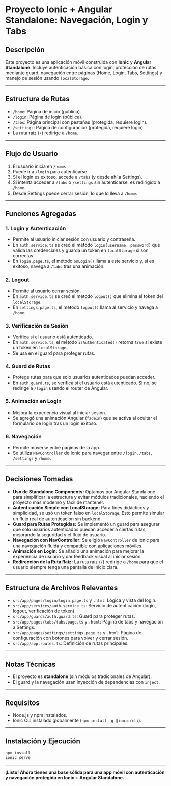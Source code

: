 # Proyecto Ionic + Angular Standalone: Navegación, Login y Tabs

## Descripción

Este proyecto es una aplicación móvil construida con **Ionic** y **Angular Standalone**. Incluye autenticación básica con login, protección de rutas mediante guard, navegación entre páginas (Home, Login, Tabs, Settings) y manejo de sesión usando `localStorage`.

---

## Estructura de Rutas

- `/home`: Página de inicio (pública).
- `/login`: Página de login (pública).
- `/tabs`: Página principal con pestañas (protegida, requiere login).
- `/settings`: Página de configuración (protegida, requiere login).
- La ruta raíz (`/`) redirige a `/home`.

---

## Flujo de Usuario

1. El usuario inicia en `/home`.
2. Puede ir a `/login` para autenticarse.
3. Si el login es exitoso, accede a `/tabs` (y desde ahí a Settings).
4. Si intenta acceder a `/tabs` o `/settings` sin autenticarse, es redirigido a `/home`.
5. Desde Settings puede cerrar sesión, lo que lo lleva a `/home`.

---

## Funciones Agregadas

### 1. **Login y Autenticación**
- Permite al usuario iniciar sesión con usuario y contraseña.
- En `auth.service.ts` se creó el método `login(username, password)` que valida las credenciales y guarda un token en `localStorage` si son correctas.
- En `login.page.ts`, el método `onLogin()` llama a este servicio y, si es exitoso, navega a `/tabs` tras una animación.

### 2. **Logout**
- Permite al usuario cerrar sesión.
- En `auth.service.ts` se creó el método `logout()` que elimina el token del `localStorage`.
- En `settings.page.ts`, el método `logout()` llama al servicio y navega a `/home`.

### 3. **Verificación de Sesión**
- Verifica si el usuario está autenticado.
- En `auth.service.ts`, el método `isAuthenticated()` retorna `true` si existe un token en `localStorage`.
- Se usa en el guard para proteger rutas.

### 4. **Guard de Rutas**
- Protege rutas para que solo usuarios autenticados puedan acceder.
- En `auth.guard.ts`, se verifica si el usuario está autenticado. Si no, se redirige a `/login` usando el router de Angular.

### 5. **Animación en Login**
- Mejora la experiencia visual al iniciar sesión.
- Se agregó una animación Angular (`fadeIn`) que se activa al ocultar el formulario de login tras un login exitoso.

### 6. **Navegación**
- Permite moverse entre páginas de la app.
- Se utiliza `NavController` de Ionic para navegar entre `/login`, `/tabs`, `/settings` y `/home`.

---

## Decisiones Tomadas

- **Uso de Standalone Components:** Optamos por Angular Standalone para simplificar la estructura y evitar módulos tradicionales, haciendo el proyecto más moderno y fácil de mantener.
- **Autenticación Simple con LocalStorage:** Para fines didácticos y simplicidad, se usó un token falso en `localStorage`. Esto permite simular un flujo real de autenticación sin backend.
- **Guard para Rutas Protegidas:** Se implementó un guard para asegurar que solo usuarios autenticados puedan acceder a ciertas rutas, mejorando la seguridad y el flujo de usuario.
- **Navegación con NavController:** Se eligió `NavController` de Ionic para una navegación fluida y compatible con aplicaciones móviles.
- **Animación en Login:** Se añadió una animación para mejorar la experiencia de usuario y dar feedback visual al iniciar sesión.
- **Redirección de la Ruta Raíz:** La ruta raíz (`/`) redirige a `/home` para que el usuario siempre tenga una pantalla de inicio clara.

---

## Estructura de Archivos Relevantes

- `src/app/pages/login/login.page.ts` y `.html`: Lógica y vista del login.
- `src/app/services/auth.service.ts`: Servicio de autenticación (login, logout, verificación de token).
- `src/app/guards/auth.guard.ts`: Guard para proteger rutas.
- `src/app/pages/tabs/tabs.page.ts` y `.html`: Página de tabs y navegación a Settings.
- `src/app/pages/settings/settings.page.ts` y `.html`: Página de configuración con botones para volver y cerrar sesión.
- `src/app/app.routes.ts`: Definición de rutas principales.

---

## Notas Técnicas

- El proyecto es **standalone** (sin módulos tradicionales de Angular).
- El guard y la navegación usan inyección de dependencias con `inject`.

---

## Requisitos

- Node.js y npm instalados.
- Ionic CLI instalado globalmente (`npm install -g @ionic/cli`).

---

## Instalación y Ejecución

```bash
npm install
ionic serve
```

---

**¡Listo! Ahora tienes una base sólida para una app móvil con autenticación y navegación protegida en Ionic + Angular Standalone.**